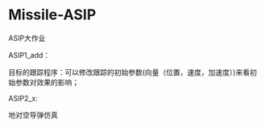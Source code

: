 # Missile-ASIP
ASIP大作业

ASIP1_add：

目标的跟踪程序：可以修改跟踪的初始参数(向量（位置，速度，加速度）)来看初始参数对效果的影响；

ASIP2_x:

地对空导弹仿真
